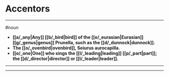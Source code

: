 # Accentors
---
#noun
- **[[a/_any|Any]] [[b/_bird|bird]] of the [[e/_eurasian|Eurasian]] [[g/_genus|genus]] Prunella, such as the [[d/_dunnock|dunnock]].**
- **The [[o/_ovenbird|ovenbird]], Seiurus aurocapilla.**
- **[[o/_one|One]] who sings the [[l/_leading|leading]] [[p/_part|part]]; the [[d/_director|director]] or [[l/_leader|leader]].**
---
---
